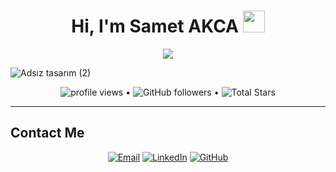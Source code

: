 <h1 align="center">Hi, I'm Samet AKCA <img src="https://media.giphy.com/media/hvRJCLFzcasrR4ia7z/giphy.gif" width="35"></h1>
<p align="center">
  <a href="https://github.com/smtdeveloper"><img src="https://readme-typing-svg.herokuapp.com?lines=Welcome+to+my+world;My+nickname+is+SMTcoder;I+Am+Backend+Developer+:);&center=true&width=500&height=50"></a>
</p>

![Adsız tasarım (2)](https://user-images.githubusercontent.com/74311713/216057508-04ca55ba-6f88-4bd3-804d-4e4e83d76035.png)

<p align="center">
  <img alt="profile views" src="https://komarev.com/ghpvc/?username=smtdeveloper&style=flat&color=brightgreen"> •
  <img alt="GitHub followers" src="https://img.shields.io/github/followers/smtdeveloper?label=Followers&style=social"> •
  <img src="https://img.shields.io/github/stars/smtdeveloper?label=Stars" alt="Total Stars">
</p>

<hr>

## Contact Me

<p align="center">
  <a href="mailto:samet@example.com"><img src="https://img.icons8.com/fluent/48/000000/email.png" alt="Email"/></a>
  <a href="https://www.linkedin.com/in/sametakca"><img src="https://img.icons8.com/fluent/48/000000/linkedin.png" alt="LinkedIn"/></a>
  <a href="https://github.com/smtdeveloper"><img src="https://img.icons8.com/fluent/48/000000/github.png" alt="GitHub"/></a>
</p>
